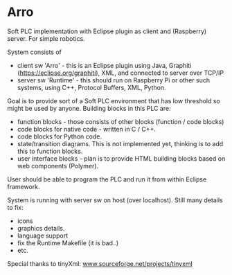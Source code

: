 # Arro
Soft PLC implementation with Eclipse plugin as client and (Raspberry) server. For simple robotics.

System consists of
- client sw 'Arro' - this is an Eclipse plugin using Java, Graphiti (https://eclipse.org/graphiti), XML, and connected to server over TCP/IP
- server sw 'Runtime' - this should run on Raspberry Pi or other such systems, using C++, Protocol Buffers, XML, Python.

Goal is to provide sort of a Soft PLC environment that has low threshold so might be used by anyone. Building blocks in this PLC are:
- function blocks - those consists of other blocks (function / code blocks)
- code blocks for native code - written in C / C++.
- code blocks for Python code.
- state/transition diagrams. This is not implemented yet, thinking is to add this to function blocks.
- user interface blocks - plan is to provide HTML building blocks based on web components (Polymer).

User should be able to program the PLC and run it from within Eclipse framework.


System is running with server sw on host (over localhost). Still many details to fix:
- icons
- graphics details.
- language support
- fix the Runtime Makefile (it is bad..)
- etc.


Special thanks to tinyXml:
www.sourceforge.net/projects/tinyxml


